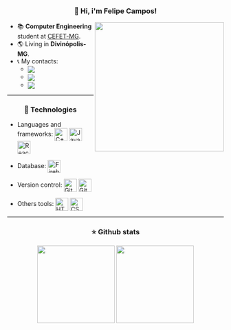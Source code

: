 <h3 align="center"> 👋 Hi, i'm Felipe Campos! </h3>

<img align="right" width="300" src="https://i2.wp.com/allhtaccess.info/wp-content/uploads/2018/03/programming.gif?fit=1281%2C716&ssl=1"/>

<ul align="left">
  <li>📚 <strong>Computer Engineering</strong> student at <a href="https://www.cefetmg.br">CEFET-MG</a>.</li>
  <li>🌎 Living in <strong>Divinópolis-MG</strong>.</li>
  <li>
    📞 My contacts:
    <ul>
      <li>
        <a href="https://www.linkedin.com/in/fco3lho" target="_blank">
          <img align="center" src="https://img.shields.io/badge/LinkedIn-%230077B5.svg?&style=flat-square&logo=linkedin&logoColor=white"/>
        </a>
      </li>
      <li>
        <a href="mailto:felipecampos50123@gmail.com" target="_blank">
          <img align="center" src="https://img.shields.io/badge/Gmail-%23D14836.svg?&style=flat-square&logo=gmail&logoColor=white"/>
        </a>
      </li>
      <li>
        <a href="https://www.instagram.com/fco3lho/" target="_blank">
          <img align="center" src="https://img.shields.io/badge/-Instagram-DF0174?style=flat-square&labelColor=DF0174&logo=instagram&logoColor=white"/>
        </a>
      </li>
    </ul>
  </li>
</ul>


---


<h3 align="center">🔧 Technologies</h3>

- Languages and frameworks: 
  <img align="center" height="30rem" src="https://img.shields.io/badge/C%2B%2B-00599C?style=for-the-badge&logo=c%2B%2B&logoColor=white" alt="C++"/> 
  <img align="center" height="30rem" src="https://img.shields.io/badge/JavaScript-F7DF1E?style=for-the-badge&logo=javascript&logoColor=white" alt="Javascript"/>
  <img align="center" height="30rem" src="https://img.shields.io/badge/React-20232A?style=for-the-badge&logo=react&logoColor=61DAFB" alt="React"/>
 
- Database:
  <img align="center" height="30rem" src="https://img.shields.io/badge/Firebase-F29D0C?style=for-the-badge&logo=firebase&logoColor=white" alt="Firebase"/> 

- Version control:
  <img align="center" height="30rem" src="https://img.shields.io/badge/GIT-E44C30?style=for-the-badge&logo=git&logoColor=white" alt="Git"/> 
  <img align="center" height="30rem" src="https://img.shields.io/badge/GitHub-100000?style=for-the-badge&logo=github&logoColor=white" alt="Github"/> 

- Others tools: 
  <img align="center" height="30rem" src="https://img.shields.io/badge/HTML5-E34F26?style=for-the-badge&logo=html5&logoColor=white" alt="HTML5"/> 
  <img align="center" height="30rem" src="https://img.shields.io/badge/CSS3-1572B6?style=for-the-badge&logo=css3&logoColor=white" alt="CSS3"/>



---          


<h3 align="center">⭐ Github stats</h3> 

<div align="center">
  <img height="180em" src="https://github-readme-stats.vercel.app/api/top-langs/?username=fco3lho&layout=compact&langs_count=6&theme=prussian&hide_border=true"/>
  <img height="180em" src="https://github-readme-stats.vercel.app/api?username=fco3lho&show_icons=true&include_all_commits=true&theme=prussian&hide_border=true"/>
</div>
